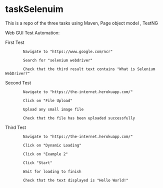 # taskSelenuim

This is a repo of the three tasks 
using Maven, Page object model , TestNG 


Web GUI Test Automation:

First Test

            Navigate to "https://www.google.com/ncr" 
            
            Search for "selenium webdriver" 
            
            Check that the third result text contains "What is Selenium WebDriver?" 
            
Second Test

            Navigate to "https://the-internet.herokuapp.com/" 
            
            Click on "File Upload" 
            
            Upload any small image file 
            
            Check that the file has been uploaded successfully 
            
Third Test

            Navigate to "https://the-internet.herokuapp.com/" 
            
            Click on "Dynamic Loading" 
            
            Click on "Example 2" 
            
            Click "Start" 
            
            Wait for loading to finish 
            
            Check that the text displayed is "Hello World!" 


